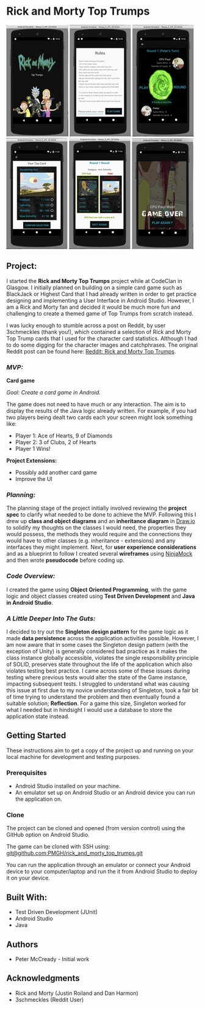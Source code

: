 # **Rick and Morty Top Trumps**    

![Image](/top_trumps_readme_images/r_m_splash.png)
![Image](/top_trumps_readme_images/r_m_rules.png)
![Image](/top_trumps_readme_images/r_m_main.png)
![Image](/top_trumps_readme_images/r_m_top_card.png)
![Image](/top_trumps_readme_images/r_m_result.png)
![Image](/top_trumps_readme_images/r_m_game_over.png)

## Project:    

I started the **Rick and Morty Top Trumps** project while at CodeClan in Glasgow. I initially planned on building on a simple card game such as BlackJack or Highest Card that I had already written in order to get practice designing and implementing a User Interface in Android Studio. However, I am a Rick and Morty fan and decided it would be much more fun and challenging to create a themed game of Top Trumps from scratch instead.    

I was lucky enough to stumble across a post on Reddit, by user 3schmeckles (thank you!), which contained a selection of Rick and Morty Top Trump cards that I used for the character card statistics. Although I had to do some digging for the character images and catchphrases. The original Reddit post can be found here: [Reddit: Rick and Morty Top Trumps](https://redd.it/3zl2l5).    

### *MVP:*    

**Card game**    

*Goal: Create a card game in Android.*

The game does not need to have much or any interaction. The aim is to display the results of the Java logic already written. For example, if you had two players being dealt two cards each your screen might look something like:    

  - Player 1: Ace of Hearts, 9 of Diamonds
  - Player 2: 3 of Clubs, 2 of Hearts
  - Player 1 Wins!

**Project Extensions:**    

  * Possibly add another card game
  * Improve the UI    

### *Planning:*    

The planning stage of the project initially involved reviewing the **project spec** to clarify what needed to be done to achieve the MVP. Following this I drew up **class and object diagrams** and an **inheritance diagram** in [Draw.io](https://www.draw.io/) to solidify my thoughts on the classes I would need, the properties they would possess, the methods they would require and the connections they would have to other classes (e.g. inheritance - extensions) and any interfaces they might implement. Next, for **user experience considerations** and as a blueprint to follow I created several **wireframes** using [NinjaMock](https://ninjamock.com/account/register) and then wrote **pseudocode** before coding up.    

### *Code Overview:*    

I created the game using **Object Oriented Programming**, with the game logic and object classes created using **Test Driven Development** and **Java in Android Studio**.    

### *A Little Deeper Into The Guts:*    
I decided to try out the **Singleton design pattern** for the game logic as it made **data persistence** across the application activities possible. However, I am now aware that in some cases the Singleton design pattern (with the exception of Unity) is generally considered bad practice as it makes the class instance globally accessible, violates the single responsibility principle of SOLID, preserves state throughout the life of the application which also violates testing best practice. I came across some of these issues during testing where previous tests would alter the state of the Game instance, impacting subsequent tests. I struggled to understand what was causing this issue at first due to my novice understanding of Singleton, took a fair bit of time trying to understand the problem and then eventually found a suitable solution; **Reflection**. For a game this size, Singleton worked for what I needed but in hindsight I would use a database to store the application state instead.      

## Getting Started    

These instructions aim to get a copy of the project up and running on your local machine for development and testing purposes.    

### Prerequisites    

* Android Studio installed on your machine.  
* An emulator set up on Android Studio or an Android device you can run the application on.    

### Clone    

The project can be cloned and opened (from version control) using the GitHub option on Android Studio.     

The game can be cloned with SSH using:  
[git@github.com:PMGH/rick_and_morty_top_trumps.git](git@github.com:PMGH/rick_and_morty_top_trumps.git)    

You can run the application through an emulator or connect your Android device to your computer/laptop and run the it from Android Studio to deploy it on your device.    

## Built With:  
* Test Driven Development (JUnit)  
* Android Studio  
* Java    


## Authors  
* Peter McCready - Initial work    

## Acknowledgments  
* Rick and Morty (Justin Roiland and Dan Harmon)  
* 3schmeckles (Reddit User)  

